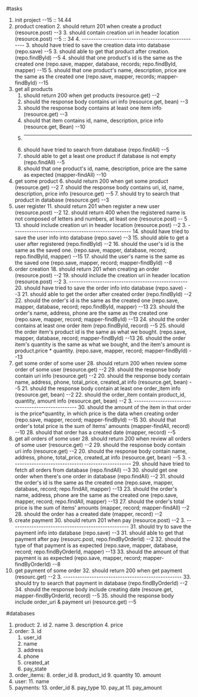 #tasks
1. init project --15 :: 14.44
2. product creation
	2. should return 201 when create a product  (resource.post)  --3
	3. should contain creation uri in header location (resource.post) --5  :: 34
	4. --------------------------------------------------
	3. should have tried to save the creation data into database (repo.save) --5
	3. should able to get that product after creation. (repo.findById) --5
	4. should that one product's id is the same as the created one (repo.save, mapper, database, records; repo.findById, mapper) --15
	5. should that one product's name, description, price are the same as the created one (repo.save, mapper, records; mapper-findById) --15
6. get all products
	1. should return 200 when get products (resource.get) --2
	2. should the response body contains uri info (resource.get, bean) --3
	2. should the response body contains at least one item info (resource.get) --3
	3. should that item contains id, name, description, price info (resource.get, Bean) --10
	3. --------------------------------------------------
	2. should have tried to search from database (repo.findAll) --5
	1. should able to get a least one product if database is not empty (repo.findAll) --5
	3. should that one product's id, name, description, price are the same as expected (mapper-findAll) --10
6. get some product
	6. should return 200 when get some product (resource.get) --2
	7. should the response body contains uri, id, name, description, price info (resource.get) --5
	7. should try to search that product in database (resource.get) --3
11. user register
	11. should return 201 when register a new user (resource.post) --2
	12. should return 400 when the registered name is not composed of letters and numbers, at least one (resource.post) -- 5
	13. should include creation uri in header location (resource.post) --2
	3. --------------------------------------------------
	14. should have tried to save the user info into database (repo.save) --3
	15. should able to get a user after registered (repo.findById) --2
	16. should the user's id is the same as the saved one. (repo.save, mapper, database, record; repo.findById, mapper) --15
	17. should the user's name is the same as the saved one (repo.save, mapper, record; mapper-findById) --8
18. order creation
	18. should return 201 when creating an order (resource.post) --2
	19. should include the creation uri in header location (resource.post) --2
	3. --------------------------------------------------
	20. should have tried to save the order info into database (repo.save) --3
	21. should able to get the order after created order (repo.findById) --2
	22. should the order's id is the same as the created one (repo.save, mapper, database, record; repo.findById, mapper) --13
	23. should the order's name, address, phone are the same as the created one (repo.save, mapper, record; mapper-findById) --13
	24. should the order contains at least one order item (repo.findById, record)  --5
	25. should the order item's product id is the same as what we bought. (repo.save, mapper, database, record; mapper-findById) --13
	26. should the order item's quantity is the same as what we bought, and the item's amount is product.price * quantity. (repo.save, mapper, record; mapper-findById) --13
27. get some order of some user
	28. should return 200 when review some order of some user (resource.get) --2
	29. should the response body contain uri info (resource.get) --2
 	20. should the response body contain name, address, phone, total_price, created_at info (resource.get, bean) --5
 	21. should the response body contain at least one order_item info (resource.get, bean) --2
 	22. should the order_item contain product_id, quantity, amount info (resource.get, bean) --2
	3. --------------------------------------------------
	30. should the amount of the item in that order is the price*quantity, in which price is the data when creating order (repo.save, mapper, record; mapper-findById) --15
	30. should that order's total price is the sum of items' amounts (mapper-findAll, record) --10
	28. should that order has a created date (mapper, record) --5
27. get all orders of some user
	28. should return 200 when review all orders of some user (resource.get) --2
	29. should the response body contain uri info (resource.get) --2
 	20. should the response body contain name, address, phone, total_price, created_at info (resource.get, bean) --5
	3. --------------------------------------------------
	29. should have tried to fetch all orders from database (repo.findAll) --3
	30. should get one order when there's one order in database (repo.findAll) --2
	31. should the order's id is the same as the created one (repo.save, mapper, database, record; repo.findAll, mapper) --13
	23. should the order's name, address, phone are the same as the created one (repo.save, mapper, record; repo.findAll, mapper) --13
	27. should the order's total price is the sum of items' amounts (mapper, record; mapper-findAll) --2
	28. should the order has a created date (mapper, record) --2
29. create payment
	30. should return 201 when pay (resource.post) --2
	3. --------------------------------------------------
	31. should try to save the payment info into database (repo.save) --3
	31. should able to get that payment after pay (resourc.post, repo.findByOrderId) --2
	32. should the type of that payment is as expected (repo.save, mapper, database, record; repo.findByOrderId, mapper) --13
	33. should the amount of that payment is as expected (repo.save, mapper, record; mapper-findByOrderId) --8
34. get payment of some order
	32. should return 200 when get payment (resourc.get) --2
	3. --------------------------------------------------
	33. should try to search that payment in database (repo.findByOrderId) --2
	34. should the response body include creating date (resoure.get, mapper-findByOrderId, record) --5
	35. should the response body include order_uri & payment uri (resource.get) --5

#databases
1. product: 
	2. id
	2. name
	3. description
	4. price
2. order:
	3. 	id
	1. user_id
	3. name
	4. address
	5. phone
	7. created_at
	9. pay_state
7. order_items:
	8. order_id
	8. product_id
	9. quantity
	10. amount
10. user:
	11. name
12. payments:
	13. order_id
	8. pay_type
	10. pay_at
	11. pay_amount

	



